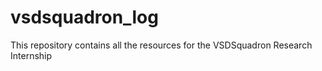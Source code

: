 # vsdsquadron_log
This repository contains all the resources for the VSDSquadron Research Internship 
